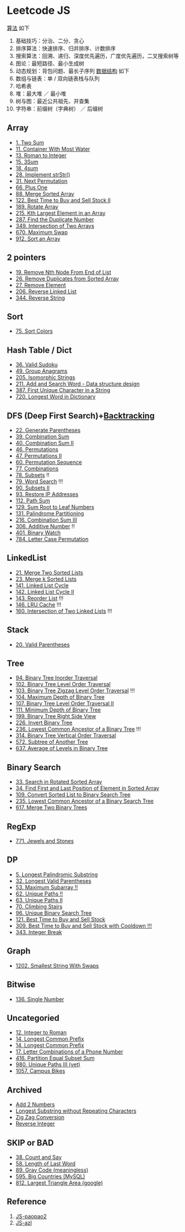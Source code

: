 # Leetcode JS

[算法](algorithms/index.md) 如下
1. 基础技巧：分治、二分、贪心
2. 排序算法：快速排序、归并排序、计数排序
3. 搜索算法：回溯、递归、深度优先遍历，广度优先遍历，二叉搜索树等
4. 图论：最短路径、最小生成树
5. 动态规划：背包问题、最长子序列
[数据结构](data-structure.zh.md) 如下
1. 数组与链表：单 / 双向链表栈与队列
1. 哈希表
1. 堆：最大堆 ／ 最小堆
1. 树与图：最近公共祖先、并查集
1. 字符串：前缀树（字典树） ／ 后缀树

## Array
- [1. Two Sum](leetcode/1-two-sum.md)
- [11. Container With Most Water](leetcode/11-container-with-most-water.md)
- [13. Roman to Integer](leetcode/13-roman-to-integer.md)
- [15. 3Sum](leetcode/15-3sum.md)
- [18. 4sum](leetcode/18-4sum.md)
- [28. Implement strStr()](leetcode/28-implement-strstr.md)
- [31. Next Permutation](leetcode/31-next-permutation.md)
- [66. Plus One](leetcode/66-plus-one.md)
- [88. Merge Sorted Array](leetcode/88-merge-sorted-array.md)
- [122. Best Time to Buy and Sell Stock II](leetcode/122-best-time-to-buy-and-sell-stock-ii.md)
- [189. Rotate Array](leetcode/189-rotate-array.md)
- [215. Kth Largest Element in an Array](leetcode/215-kth-largest-element-in-an-array.md)
- [287. Find the Duplicate Number](leetcode/287-find-the-duplicate-number.md)
- [349. Intersection of Two Arrays](leetcode/349-intersection-of-two-arrays.md)
- [670. Maximum Swap](leetcode/670-maximum-swap.md)
- [912. Sort an Array](leetcode/912-sort-an-array.md)

## 2 pointers
- [19. Remove Nth Node From End of List](leetcode/19-remove-nth-node-from-end-of-list.md)
- [26. Remove Duplicates from Sorted Array](leetcode/26-remove-duplicates-from-sorted-array.md)
- [27. Remove Element](leetcode/27-remove-element.md)
- [206. Reverse Linked List](leetcode/206-reverse-linked-list.md)
- [344. Reverse String](leetcode/344-reverse-string.md)

## Sort
- [75. Sort Colors](leetcode/75-sort-colors.md)

## Hash Table / Dict
- [36. Valid Sudoku](leetcode/36-valid-sudoku.md)
- [49. Group Anagrams](leetcode/49-group-anagrams.md)
- [205. Isomorphic Strings](leetcode/205-isomorphic-strings.md)
- [211. Add and Search Word - Data structure design](leetcode/211-add-and-search-word.md)
- [387. First Unique Character in a String](leetcode/387-first-unique-char-in-string.md)
- [720. Longest Word in Dictionary](leetcode/720-longest-word-in-dict.md)

## DFS (Deep First Search)+[Backtracking](algorithms/backtracking.md)
- [22. Generate Parentheses](leetcode/22-generate-parentheses.md)
- [39. Combination Sum](leetcode/39-combination-sum.md)
- [40. Combination Sum II](leetcode/40-combination-sum-ii.md)
- [46. Permutations](leetcode/46-permutations.md)
- [47. Permutations II](leetcode/47-permutations-ii.md)
- [60. Permutation Sequence](leetcode/60-permutation-sequence.md)
- [77. Combinations](leetcode/771-jewel-and-stones.md)
- [78. Subsets](leetcode/78-subsets.md) !!
- [79. Word Search](leetcode/79-word-search.md) !!!
- [90. Subsets II](leetcode/90-subsets-ii.md)
- [93. Restore IP Addresses](leetcode/93-restore-ip-address.md)
- [112. Path Sum](leetcode/112-path-sum.md)
- [129. Sum Root to Leaf Numbers](leetcode/129-sum-root-to-leaf-numbers.md)
- [131. Palindrome Partitioning](leetcode/131-palindrome-partitioning.md)
- [216. Combination Sum III](leetcode/216-combination-sum-iii.md)
- [306. Additive Number](leetcode/306-additive-number.md) !!
- [401. Binary Watch](leetcode/401-binary-watch.md)
- [784. Letter Case Permutation](leetcode/784-letter-case-permuatation.md)

## LinkedList
- [21. Merge Two Sorted Lists](leetcode/21-merge-two-sorted-lists.md)
- [23. Merge k Sorted Lists](leetcode/23-merge-k-sorted-lists.md)
- [141. Linked List Cycle](leetcode/141-linked-list-cycle.md)
- [142. Linked List Cycle II](leetcode/142-linked-list-cycle-ii.md)
- [143. Reorder List](leetcode/143-reorder-list.md) !!!
- [146. LRU Cache](leetcode/146-lru-cache.md) !!!
- [160. Intersection of Two Linked Lists](leetcode/160-intersection-of-two-linked-lists.md) !!!

## Stack
- [20. Valid Parentheses](leetcode/20-valid-parentheses.md)

## Tree
- [94. Binary Tree Inorder Traversal](leetcode/94-binary-tree-inorder-traversal.md)
- [102. Binary Tree Level Order Traversal](leetcode/102-binary-tree-level-order-traversal.md)
- [103. Binary Tree Zigzag Level Order Traversal](leetcode/103-binary-tree-zigzag-level-order-traversal.md) !!!
- [104. Maximum Depth of Binary Tree](leetcode/104-maximum-depth-of-binary-tree.md)
- [107. Binary Tree Level Order Traversal II](leetcode/107-binary-tree-level-order-traversal-ii.md)
- [111. Minimum Depth of Binary Tree](leetcode/111-minimum-depth-of-binary-tree.md)
- [199. Binary Tree Right Side View](leetcode/199-binary-tree-right-side-view.md)
- [226. Invert Binary Tree](leetcode/226-invert-binary-tree.md)
- [236. Lowest Common Ancestor of a Binary Tree](leetcode/236-lowest-common-ancestor-of-a-binary-tree.md) !!!
- [314. Binary Tree Vertical Order Traversal](leetcode/314-binary-tree-vertical-order-traversal.md)
- [572. Subtree of Another Tree](leetcode/572-substree-of-another-tree.md)
- [637. Average of Levels in Binary Tree](leetcode/637-average-of-levels-in-binary-tree.md)

## Binary Search
- [33. Search in Rotated Sorted Array](leetcode/33-search-in-rotated-sorted-arry.md)
- [34. Find First and Last Position of Element in Sorted Array](leetcode/34-find-first-and-last-position-of-element-in-sorted-array.md)
- [109. Convert Sorted List to Binary Search Tree](leetcode/109-convert-sorted-list-to-bst.md)
- [235. Lowest Common Ancestor of a Binary Search Tree](leetcode/235-lowest-common-ancestor-of-a-binary-search-tree.md)
- [617. Merge Two Binary Trees](leetcode/617-merge-two-binary-trees.md)

## RegExp
- [771. Jewels and Stones](leetcode/771-jewel-and-stones.md)

## DP
- [5. Longest Palindromic Substring](leetcode/5-longest-palindromic-substring.md)
- [32. Longest Valid Parentheses](leetcode/32-longest-valid-parentheses.md)
- [53. Maximum Subarray !!](leetcode/53-maximum-subarray.md)
- [62. Unique Paths !!](leetcode/62-unique-paths.md)
- [63. Unique Paths II](leetcode/63-unique-paths-ii.md)
- [70. Climbing Stairs](leetcode/70-climbing-stairs.md)
- [96. Unique Binary Search Tree](leetcode/96-unique-bst.md)
- [121. Best Time to Buy and Sell Stock](leetcode/121-best-time-to-buy-and-sell-stock.md)
- [309. Best Time to Buy and Sell Stock with Cooldown !!!](leetcode/309-best-time-to-buy-and-sell-stock-with-cooldown.md)
- [343. Integer Break](leetcode/343-integer-break.md)

## Graph
- [1202. Smallest String With Swaps](leetcode/1202-smallest-string-with-swaps.md)

## Bitwise
- [136. Single Number](leetcode/136-single-number.md)

## Uncategoried
- [12. Integer to Roman](leetcode/12-integer-to-roman.md)
- [14. Longest Common Prefix](leetcode/14-longest-common-prefix.md)
- [14. Longest Common Prefix](leetcode/14-longest-common-prefix.md)
- [17. Letter Combinations of a Phone Number](leetcode/17-letter-combinations-of-a-phone-number.md)
- [416. Partition Equal Subset Sum](leetcode/419-partition-equal-subset-sum.md)
- [980. Unique Paths III (yet)](leetcode/980-unique-paths-iii.md)
- [1057. Campus Bikes](leetcode/1057-campus-bikes.md)

## Archived
- [Add 2 Numbers](leetcode/add2numbers.md)
- [Longest Substring without Repeating Characters](leetcode/longest-substring-without-repeating-characters.md)
- [Zig Zag Conversion](leetcode/algozigzagconversion.md)
- [Reverse Integer](leetcode/reverseinteger.md)

## SKIP or BAD
- [38. Count and Say](leetcode/38-count-and-say.md)
- [58. Length of Last Word](leetcode/58-length-of-last-word.md)
- [89. Gray Code (meaningless)](https://leetcode.com/problems/gray-code)
- [595. Big Countries (MySQL)](https://leetcode.com/problems/big-countries)
- [812. Largest Triangle Area (google)](leetcode/812-largest-triangle-area.md)

## Reference
1. [JS-paopao2](https://github.com/paopao2/leetcode-js)
2. [JS-azl](https://github.com/azl397985856/leetcode)
